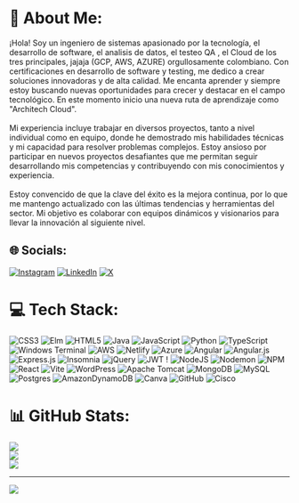 # 💫 About Me:
¡Hola! Soy un ingeniero de sistemas apasionado por la tecnología, el desarrollo de software, el analisis de datos, el testeo QA , el Cloud de los tres principales, jajaja (GCP, AWS, AZURE) orgullosamente colombiano. Con certificaciones en desarrollo de software y testing, me dedico a crear soluciones innovadoras y de alta calidad. Me encanta aprender y siempre estoy buscando nuevas oportunidades para crecer y destacar en el campo tecnológico. En este momento inicio una nueva ruta de aprendizaje como "Architech Cloud".<br><br>Mi experiencia incluye trabajar en diversos proyectos, tanto a nivel individual como en equipo, donde he demostrado mis habilidades técnicas y mi capacidad para resolver problemas complejos. Estoy ansioso por participar en nuevos proyectos desafiantes que me permitan seguir desarrollando mis competencias y contribuyendo con mis conocimientos y experiencia.<br><br>Estoy convencido de que la clave del éxito es la mejora continua, por lo que me mantengo actualizado con las últimas tendencias y herramientas del sector. Mi objetivo es colaborar con equipos dinámicos y visionarios para llevar la innovación al siguiente nivel.


## 🌐 Socials:
[![Instagram](https://img.shields.io/badge/Instagram-%23E4405F.svg?logo=Instagram&logoColor=white)](https://instagram.com/wijaro88) [![LinkedIn](https://img.shields.io/badge/LinkedIn-%230077B5.svg?logo=linkedin&logoColor=white)](https://linkedin.com/in/https://www.linkedin.com/in/wilsonrocha-backend/) [![X](https://img.shields.io/badge/X-black.svg?logo=X&logoColor=white)](https://x.com/wijaro88) 

# 💻 Tech Stack:
![CSS3](https://img.shields.io/badge/css3-%231572B6.svg?style=plastic&logo=css3&logoColor=white) ![Elm](https://img.shields.io/badge/Elm-60B5CC?style=plastic&logo=elm&logoColor=white) ![HTML5](https://img.shields.io/badge/html5-%23E34F26.svg?style=plastic&logo=html5&logoColor=white) ![Java](https://img.shields.io/badge/java-%23ED8B00.svg?style=plastic&logo=openjdk&logoColor=white) ![JavaScript](https://img.shields.io/badge/javascript-%23323330.svg?style=plastic&logo=javascript&logoColor=%23F7DF1E) ![Python](https://img.shields.io/badge/python-3670A0?style=plastic&logo=python&logoColor=ffdd54) ![TypeScript](https://img.shields.io/badge/typescript-%23007ACC.svg?style=plastic&logo=typescript&logoColor=white) ![Windows Terminal](https://img.shields.io/badge/Windows%20Terminal-%234D4D4D.svg?style=plastic&logo=windows-terminal&logoColor=white) ![AWS](https://img.shields.io/badge/AWS-%23FF9900.svg?style=plastic&logo=amazon-aws&logoColor=white) ![Netlify](https://img.shields.io/badge/netlify-%23000000.svg?style=plastic&logo=netlify&logoColor=#00C7B7) ![Azure](https://img.shields.io/badge/azure-%230072C6.svg?style=plastic&logo=microsoftazure&logoColor=white) ![Angular](https://img.shields.io/badge/angular-%23DD0031.svg?style=plastic&logo=angular&logoColor=white) ![Angular.js](https://img.shields.io/badge/angular.js-%23E23237.svg?style=plastic&logo=angularjs&logoColor=white) ![Express.js](https://img.shields.io/badge/express.js-%23404d59.svg?style=plastic&logo=express&logoColor=%2361DAFB) ![Insomnia](https://img.shields.io/badge/Insomnia-black?style=plastic&logo=insomnia&logoColor=5849BE) ![jQuery](https://img.shields.io/badge/jquery-%230769AD.svg?style=plastic&logo=jquery&logoColor=white) ![JWT](https://img.shields.io/badge/JWT-black?style=plastic&logo=JSON%20web%20tokens) ! ![NodeJS](https://img.shields.io/badge/node.js-6DA55F?style=plastic&logo=node.js&logoColor=white) ![Nodemon](https://img.shields.io/badge/NODEMON-%23323330.svg?style=plastic&logo=nodemon&logoColor=%BBDEAD) ![NPM](https://img.shields.io/badge/NPM-%23CB3837.svg?style=plastic&logo=npm&logoColor=white) ![React](https://img.shields.io/badge/react-%2320232a.svg?style=plastic&logo=react&logoColor=%2361DAFB) ![Vite](https://img.shields.io/badge/vite-%23646CFF.svg?style=plastic&logo=vite&logoColor=white) ![WordPress](https://img.shields.io/badge/WordPress-%23117AC9.svg?style=plastic&logo=WordPress&logoColor=white) ![Apache Tomcat](https://img.shields.io/badge/apache%20tomcat-%23F8DC75.svg?style=plastic&logo=apache-tomcat&logoColor=black) ![MongoDB](https://img.shields.io/badge/MongoDB-%234ea94b.svg?style=plastic&logo=mongodb&logoColor=white) ![MySQL](https://img.shields.io/badge/mysql-4479A1.svg?style=plastic&logo=mysql&logoColor=white) ![Postgres](https://img.shields.io/badge/postgres-%23316192.svg?style=plastic&logo=postgresql&logoColor=white) ![AmazonDynamoDB](https://img.shields.io/badge/Amazon%20DynamoDB-4053D6?style=plastic&logo=Amazon%20DynamoDB&logoColor=white) ![Canva](https://img.shields.io/badge/Canva-%2300C4CC.svg?style=plastic&logo=Canva&logoColor=white) ![GitHub](https://img.shields.io/badge/github-%23121011.svg?style=plastic&logo=github&logoColor=white) ![Cisco](https://img.shields.io/badge/cisco-%23049fd9.svg?style=plastic&logo=cisco&logoColor=black)
# 📊 GitHub Stats:
![](https://github-readme-stats.vercel.app/api?username=wijaro88&theme=gotham&hide_border=true&include_all_commits=true&count_private=false)<br/>
![](https://github-readme-streak-stats.herokuapp.com/?user=wijaro88&theme=gotham&hide_border=true)<br/>
![](https://github-readme-stats.vercel.app/api/top-langs/?username=wijaro88&theme=gotham&hide_border=true&include_all_commits=true&count_private=false&layout=compact)



---
[![](https://visitcount.itsvg.in/api?id=wijaro88&icon=2&color=8)](https://visitcount.itsvg.in)

<!-- Proudly created with GPRM ( https://gprm.itsvg.in ) -->
